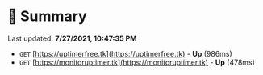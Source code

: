# 📖 Summary
Last updated: **7/27/2021, 10:47:35 PM**

- `GET` [https://uptimerfree.tk](https://uptimerfree.tk) - **Up** (986ms)
- `GET` [https://monitoruptimer.tk](https://monitoruptimer.tk) - **Up** (478ms)
